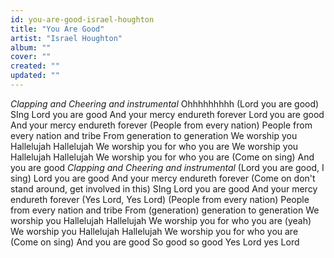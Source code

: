 ```yaml
---
id: you-are-good-israel-houghton
title: "You Are Good"
artist: "Israel Houghton"
album: ""
cover: ""
created: ""
updated: ""
---
```


*Clapping and Cheering and instrumental*
Ohhhhhhhhh
(Lord you are good)
SIng Lord you are good
And your mercy endureth forever
Lord you are good
And your mercy endureth forever
(People from every nation)
People from every nation and tribe
From generation to generation
We worship you
Hallelujah
Hallelujah
We worship you for who you are
We worship you
Hallelujah
Hallelujah
We worship you for who you are
(Come on sing)
And you are good
*Clapping and Cheering and instrumental*
(Lord you are good, I sing)
Lord you are good
And your mercy endureth forever
(Come on don't stand around, get involved in this)
SIng Lord you are good
And your mercy endureth forever
(Yes Lord, Yes Lord)
(People from every nation)
People from every nation and tribe
From (generation) generation  to generation
We worship you
Hallelujah
Hallelujah
We worship you for who you are (yeah)
We worship you
Hallelujah
Hallelujah
We worship you for who you are
(Come on sing)
And you are good
So good so good
Yes Lord yes Lord